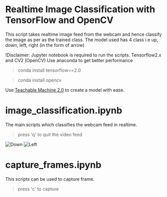 # Realtime Image Classification with TensorFlow and OpenCV
This script takes realtime image feed from the webcam and hence classify the image as per as the trained class.
The model used has 4 class i.e up, down, left, right (in the form of arrow)

!Disclaimer: Jupyter notebook is required to run the scripts. Tensorflow2.x and CV2 (OpenCV)
 Use anaconda to get better performance
 
 > conda install tensorflow==2.0
 
 > conda install opencv
 
 Use [Teachable Machine 2.0](https://teachablemachine.withgoogle.com) to create a model with ease.

# image_classification.ipynb
The main scripts which classifies the webcam feed in realtime.

> press 'q' to quit the video feed

![Down](https://i.imgur.com/js4iWl1.png)
![Left](https://i.imgur.com/FBnTytm.png)

# capture_frames.ipynb
This scripts can be used to capture frame. 

> press 'c' to capture
